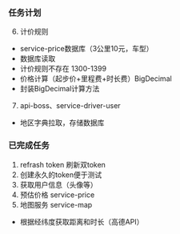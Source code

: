 ### 任务计划
6. 计价规则
- service-price数据库（3公里10元，车型）
- 数据库读取
- 计价规则不存在 1300-1399
- 价格计算（起步价+里程费+时长费）BigDecimal
- 封装BigDecimal计算方法
7. api-boss、service-driver-user
- 地区字典拉取，存储数据库


### 已完成任务
1. refrash token 刷新双token
2. 创建永久的token便于测试
3. 获取用户信息（头像等）
4. 预估价格 service-price
5. 地图服务 service-map
- 根据经纬度获取距离和时长（高德API）
